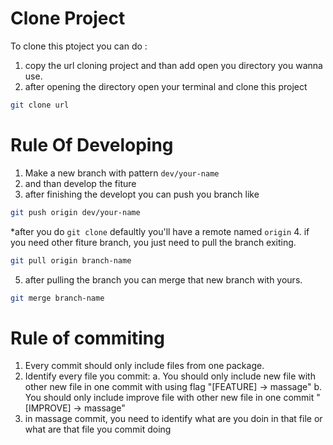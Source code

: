 # Clone Project

To clone this ptoject you can do :
1. copy the url cloning project and than add open you directory you wanna use.
2. after opening the directory open your terminal and clone this project
```bash
git clone url
```

# Rule Of Developing

1. Make a new branch with pattern `dev/your-name`
2. and than develop the fiture
3. after finishing the developt you can push you branch like
```bash
git push origin dev/your-name
```
   *after you do `git clone` defaultly you'll have a remote named `origin`
4. if you need other fiture branch, you just need to pull the branch exiting.
```bash
git pull origin branch-name
```
5. after pulling the branch you can merge that new branch with yours.
```bash
git merge branch-name
```

# Rule of commiting
1. Every commit should only include files from one package.
2. Identify every file you commit:
    a. You should only include new file with other new file in one commit with using flag "[FEATURE] -> massage"
    b. You should only include improve file with other new file in one commit "[IMPROVE] -> massage"
3. in massage commit, you need to identify what are you doin in that file or what are that file you commit doing

